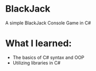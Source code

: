 # BlackJack
A simple BlackJack Console Game in C#

# What I learned:
- The basics of C# syntax and OOP
- Utilizing libraries in C#
